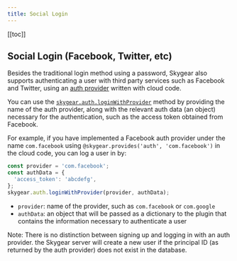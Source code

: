 ```yaml
---
title: Social Login
---
```


[[toc]]


## Social Login (Facebook, Twitter, etc)

Besides the traditional login method using a password,
Skygear also supports authenticating a user with third party services
such as Facebook and Twitter, using an
[auth provider][doc-auth-provider] written with cloud code.

You can use the [`skygear.auth.loginWithProvider`](https://docs.skygear.io/js/reference/v1/class/packages/skygear-core/lib/auth.js~AuthContainer.html#instance-method-loginWithProvider) method by providing the name of the
auth provider, along with the relevant auth data (an object) necessary for
the authentication, such as the access token obtained from Facebook.

For example, if you have implemented a Facebook auth provider under the name
`com.facebook` using
`@skygear.provides('auth', 'com.facebook')` in the cloud code,
you can log a user in by:

``` javascript
const provider = 'com.facebook';
const authData = {
  'access_token': 'abcdefg',
};
skygear.auth.loginWithProvider(provider, authData);
```

- `provider`: name of the provider, such as `com.facebook` or `com.google`
- `authData`: an object that will be passed as a dictionary to the
  plugin that contains the information necessary to authenticate a user

Note: There is no distinction between signing up and logging in with
an auth provider. the Skygear server will create a new user if the principal ID
(as returned by the auth provider) does not exist in the database.

[doc-auth-provider]: /guides/advanced/auth-provider/python/
